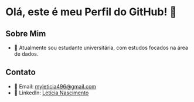 # Olá, este é meu Perfil do GitHub! 👋

## Sobre Mim
- 🌱 Atualmente sou estudante universitária, com estudos focados na área de dados.

## Contato
- 📧 Email: myleticia496@gmail.com
- 💼 LinkedIn: [Letícia Nascimento]([https://www.linkedin.com/in/seuperfil/](https://www.linkedin.com/in/leticiagn/)https://www.linkedin.com/in/leticiagn/)

